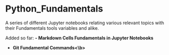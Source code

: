 # Python_Fundamentals
A series of different Jupyter notebooks relating various relevant topics with their Fundamentals tools variables and alike.

Added so far:
<b>- Markdown Cells Fundamentals in Jupyter Notebooks
- Git Fundamental Commands<\b>
